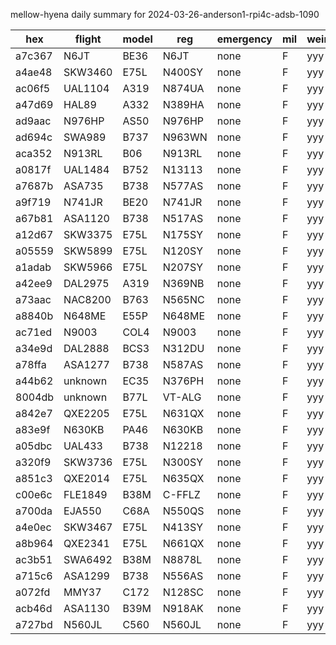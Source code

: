 mellow-hyena daily summary for 2024-03-26-anderson1-rpi4c-adsb-1090

|hex|flight|model|reg|emergency|mil|weirdo|
|--|--|--|--|--|--|--|
|a7c367|N6JT|BE36|N6JT|none|F|yyy|
|a4ae48|SKW3460|E75L|N400SY|none|F|yyy|
|ac06f5|UAL1104|A319|N874UA|none|F|yyy|
|a47d69|HAL89|A332|N389HA|none|F|yyy|
|ad9aac|N976HP|AS50|N976HP|none|F|yyy|
|ad694c|SWA989|B737|N963WN|none|F|yyy|
|aca352|N913RL|B06|N913RL|none|F|yyy|
|a0817f|UAL1484|B752|N13113|none|F|yyy|
|a7687b|ASA735|B738|N577AS|none|F|yyy|
|a9f719|N741JR|BE20|N741JR|none|F|yyy|
|a67b81|ASA1120|B738|N517AS|none|F|yyy|
|a12d67|SKW3375|E75L|N175SY|none|F|yyy|
|a05559|SKW5899|E75L|N120SY|none|F|yyy|
|a1adab|SKW5966|E75L|N207SY|none|F|yyy|
|a42ee9|DAL2975|A319|N369NB|none|F|yyy|
|a73aac|NAC8200|B763|N565NC|none|F|yyy|
|a8840b|N648ME|E55P|N648ME|none|F|yyy|
|ac71ed|N9003|COL4|N9003|none|F|yyy|
|a34e9d|DAL2888|BCS3|N312DU|none|F|yyy|
|a78ffa|ASA1277|B738|N587AS|none|F|yyy|
|a44b62|unknown|EC35|N376PH|none|F|yyy|
|8004db|unknown|B77L|VT-ALG|none|F|yyy|
|a842e7|QXE2205|E75L|N631QX|none|F|yyy|
|a83e9f|N630KB|PA46|N630KB|none|F|yyy|
|a05dbc|UAL433|B738|N12218|none|F|yyy|
|a320f9|SKW3736|E75L|N300SY|none|F|yyy|
|a851c3|QXE2014|E75L|N635QX|none|F|yyy|
|c00e6c|FLE1849|B38M|C-FFLZ|none|F|yyy|
|a700da|EJA550|C68A|N550QS|none|F|yyy|
|a4e0ec|SKW3467|E75L|N413SY|none|F|yyy|
|a8b964|QXE2341|E75L|N661QX|none|F|yyy|
|ac3b51|SWA6492|B38M|N8878L|none|F|yyy|
|a715c6|ASA1299|B738|N556AS|none|F|yyy|
|a072fd|MMY37|C172|N128SC|none|F|yyy|
|acb46d|ASA1130|B39M|N918AK|none|F|yyy|
|a727bd|N560JL|C560|N560JL|none|F|yyy|

